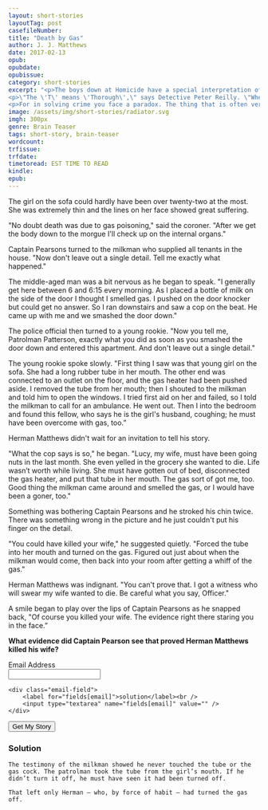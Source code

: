 ```yaml
---
layout: short-stories
layoutTag: post
casefileNumber: 
title: "Death by Gas"
author: J. J. Matthews
date: 2017-02-13
opub: 
opubdate: 
opubissue: 
category: short-stories
excerpt: "<p>The boys down at Homicide have a special interpretation of what the middle initial in the name of Captain Howard T. Pearsons really means. They like that tall lanky ex-football player with his penetrating mind.</p>
<p>\"The \'T\' means \'Thorough\',\" says Detective Peter Reilly. \"When my boss gets on a case his mind looks for every point and never overlooks the smallest detail.\"</p>
<p>For in solving crime you face a paradox. The thing that is often very obvious is exactly what is overlooked by everyone &mdash; from the cop to the killer.</p>"
image: /assets/img/short-stories/radiator.svg
imgh: 300px
genre: Brain Teaser
tags: short-story, brain-teaser
wordcount: 
trfissue: 
trfdate: 
timetoread: EST TIME TO READ
kindle: 
epub: 
---
```


The girl on the sofa could hardly have been over twenty-two at the most. She was extremely thin and the lines on her face showed great suffering.

"No doubt death was due to gas poisoning," said the coroner. "After we get the body down to the morgue I'll check up on the internal organs."

Captain Pearsons turned to the milkman who supplied all tenants in the house. "Now don't leave out a single detail. Tell me exactly what happened."

The middle-aged man was a bit nervous as he began to speak. "I generally get here between 6 and 6:15 every morning. As I placed a bottle of milk on the side of the door I thought I smelled gas. I pushed on the door knocker but could get no answer. So I ran downstairs and saw a cop on the beat. He came up with me and we smashed the door down."

The police official then turned to a young rookie. "Now you tell me, Patrolman Patterson, exactly what you did as soon as you smashed the door down and entered this apartment. And don't leave out a single detail."

The young rookie spoke slowly. "First thing I saw was that young girl on the sofa. She had a long rubber tube in her mouth. The other end was connected to an outlet on the floor, and the gas heater had been pushed aside. I removed the tube from her mouth; then I shouted to the milkman and told him to open the windows. I tried first aid on her and failed, so I told the milkman to call for an ambulance. He went out. Then I into the bedroom and found this fellow, who says he is the girl's husband, coughing; he must have been overcome with gas, too.”

Herman Matthews didn't wait for an invitation to tell his story.

"What the cop says is so," he began. "Lucy, my wife, must have been going nuts in the last month. She even yelled in the grocery she wanted to die. Life wasn’t worth while living. She must have gotten out of bed, disconnected the gas heater, and put that tube in her mouth. The gas sort of got me, too. Good thing the milkman came around and smelled the gas, or I would have been a goner, too."

Something was bothering Captain Pearsons and he stroked his chin twice. There was something wrong in the picture and he just couldn't put his finger on the detail.

"You could have killed your wife," he suggested quietly. "Forced the tube into her mouth and turned on the gas. Figured out just about when the milkman would come, then back into your room after getting a whiff of the gas."

Herman Matthews was indignant. "You can't prove that. I got a witness who will swear my wife wanted to die. Be careful what you say, Officer."

A smile began to play over the lips of Captain Pearsons as he snapped back, "Of course you killed your wife. The evidence right there staring you in the face.”

<strong>What evidence did Captain Pearson see that proved Herman Matthews killed his wife?</strong>

<form action="#" method="post" data-drip-embedded-form="" class="d_form1">
    <div class="email-field">
        <label for="fields[email]">Email Address</label><br />
        <input type="email" name="fields[email]" value="" />
    </div>

    <div class="email-field">
	    <label for="fields[email]">solution</label><br />
	    <input type="textarea" name="fields[email]" value="" />
    </div>
  <div>
    <input type="submit" name="submit" value="Get My Story" data-drip-attribute="sign-up-button" />
  </div>
</form>

<div class="tobehidden">
	<h3>Solution</h3>

	The testimony of the milkman showed he never touched the tube or the gas cock. The patrolman took the tube from the girl’s mouth. If he didn’t turn it off, he must have seen it had been turned off.

	That left only Herman — who, by force of habit — had turned the gas off.

</div>